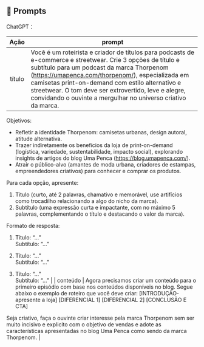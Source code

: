 ## 🧠 Prompts


ChatGPT：

|   Ação   | prompt                                                                                                                                                                                                                                                                         |
| :------: | ------------------------------------------------------------------------------------------------------------------------------------------------------------------------------------------------------------------------------------------------------------------------------ |
|  título  | Você é um roteirista e criador de títulos para podcasts de e-commerce e streetwear. Crie 3 opções de título e subtítulo para um podcast da marca Thorpenom (https://umapenca.com/thorpenom/), especializada em camisetas print-on-demand com estilo alternativo e streetwear. O tom deve ser extrovertido, leve e alegre, convidando o ouvinte a mergulhar no universo criativo da marca.

Objetivos:
- Refletir a identidade Thorpenom: camisetas urbanas, design autoral, atitude alternativa.
- Trazer indiretamente os benefícios da loja de print-on-demand (logística, variedade, sustentabilidade, impacto social), explorando insights de artigos do blog Uma Penca (https://blog.umapenca.com/).
- Atrair o público-alvo (amantes de moda urbana, criadores de estampas, empreendedores criativos) para conhecer e comprar os produtos.

Para cada opção, apresente:
1. Título (curto, até 2 palavras, chamativo e memorável, use artifícios como trocadilho relacionando a algo do nicho da marca).    
2. Subtítulo (uma expressão curta e impactante, com no máximo 5 palavras, complementando o título e destacando o valor da marca).  

Formato de resposta:
1) Título: “…”  
   Subtítulo: “…”  

2) Título: “…”  
   Subtítulo: “…”  

3) Título: “…”  
   Subtítulo: “…”
                                                           |
| conteúdo | Agora precisamos criar um conteúdo para o primeiro episódio com base nos conteúdos disponíveis no blog.
Segue abaixo o exemplo de roteiro que você deve criar:
[INTRODUÇÃO- apresente a loja]
[DIFERENCIAL 1]
[DIFERENCIAL 2]
[CONCLUSÃO E CTA]

Seja criativo, faça o ouvinte criar interesse pela marca Thorpenom sem ser muito incisivo e explicito com o objetivo de vendas e adote as características apresentadas no blog Uma Penca como sendo da marca Thorpenom. |

